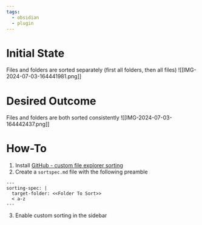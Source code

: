 ```yaml
---
tags:
  - obsidian
  - plugin
---
```

# Initial State

Files and folders are sorted separately (first all folders, then all files)
![[IMG-2024-07-03-164441981.png]]

# Desired Outcome

Files and folders are both sorted consistently
![[IMG-2024-07-03-164442437.png]]

# How-To

1) Install [GitHub - custom file explorer sorting](https://github.com/SebastianMC/obsidian-custom-sort)
2) Create a `sortspec.md` file with the following preamble

```
---
sorting-spec: |
  target-folder: <<Folder To Sort>>
  < a-z
---
```

3) Enable custom sorting in the sidebar
